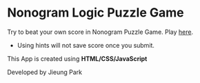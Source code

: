 # Nonogram Logic Puzzle Game
Try to beat your own score in Nonogram Puzzle Game. Play [here](https://mycmpt276.herokuapp.com/puzzlegame.html).
- Using hints will not save score once you submit.

This App is created using **HTML/CSS/JavaScript**

Developed by Jieung Park
